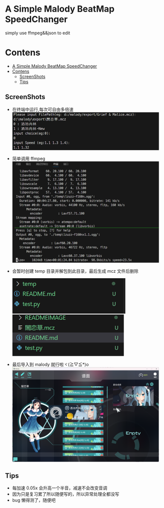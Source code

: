 # A Simple Malody BeatMap SpeedChanger

simply use ffmpeg&&json to edit

# Contens

- [A Simple Malody BeatMap SpeedChanger](#a-simple-malody-beatmap-speedchanger)
- [Contens](#contens)
  - [ScreenShots](#screenshots)
  - [Tips](#tips)

## ScreenShots

- 在终端中运行,每次可自由多倍速
  ![Alt text](READMEIMAGE/2.png)
- 简单调用 ffmpeg
  ![Alt text](READMEIMAGE/3.png)
- 会暂时创建 temp 目录并解包到此目录，最后生成 mcz 文件后删除

  ![Alt text](READMEIMAGE/1.png)
  ![Alt text](READMEIMAGE/4.png)

- 最后导入到 malody 就行啦ヾ(≧▽≦\*)o
  ![Alt text](READMEIMAGE/malody.png)

## Tips

- 每加速 0.05x 会升高一个半音，减速不会改变音调
- 因为只是复习累了所以随便写的，所以异常处理全都没写
- bug 懒得测了，随便吧

